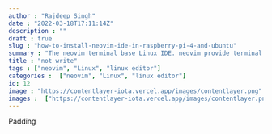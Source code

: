 ```yaml
---
author : "Rajdeep Singh"
date : "2022-03-18T17:11:14Z"
description : ""
draft : true
slug : "how-to-install-neovim-ide-in-raspberry-pi-4-and-ubuntu"
summary : "The neovim terminal base Linux IDE. neovim provide terminal base Code written Experience"
title : "not write"
tags : ["neovim", "Linux", "linux editor"]
categories :  ["neovim", "Linux", "linux editor"]
id: 12
image : "https://contentlayer-iota.vercel.app/images/contentlayer.png"
images :  ["https://contentlayer-iota.vercel.app/images/contentlayer.png"]
---
```


Padding 